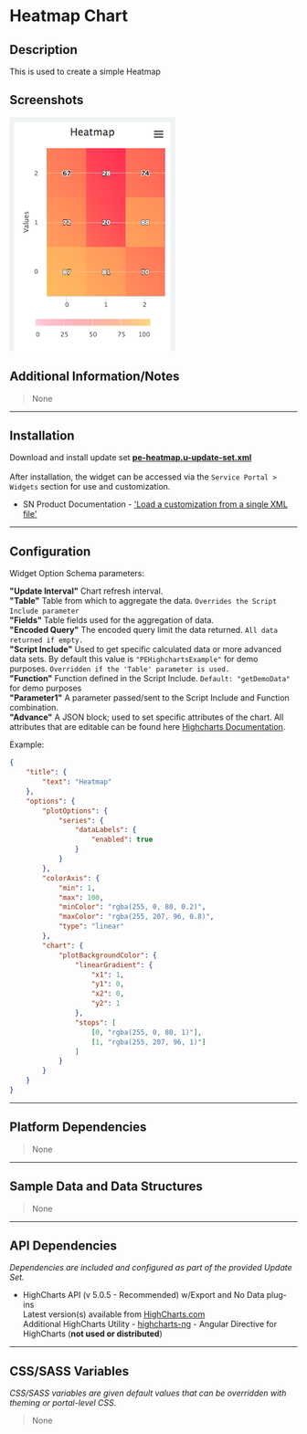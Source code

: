 # Heatmap Chart

## Description

This is used to create a simple Heatmap

## Screenshots
![](../../images/pe-heatmap-chart.png)

## Additional Information/Notes
> None
---
## Installation
Download and install update set **[pe-heatmap.u-update-set.xml](https://github.com/platform-experience/serviceportal-widget-library/blob/master/highcharts/pe-heatmap/demo-data/update-set/pe-highchart-widget%20data-generator-update-set.xml)** <br/><br/>
After installation, the widget can be accessed via the `Service Portal > Widgets` section for use and customization.<br/>
* SN Product Documentation - ['Load a customization from a single XML file'](https://docs.servicenow.com/bundle/jakarta-application-development/page/build/system-update-sets/task/t_SaveAnUpdateSetAsAnXMLFile.html)

---
## Configuration
Widget Option Schema parameters:

**"Update Interval"** Chart refresh interval.<br/>
**"Table"** Table from which to aggregate the data. `Overrides the Script Include parameter`<br/>
**"Fields"** Table fields used for the aggregation of data.<br/>
**"Encoded Query"** The encoded query limit the data returned.  `All data returned if empty.`<br/>
**"Script Include"** Used to get specific calculated data or more advanced data sets. By default this value is `"PEHighchartsExample"` for demo purposes. `Overridden if the 'Table' parameter is used.`<br/>
**"Function"** Function defined in the Script Include. `Default: "getDemoData"` for demo purposes<br/>
**"Parameter1"** A parameter passed/sent to the Script Include and Function combination.<br/>
**"Advance"** A JSON block; used to set specific attributes of the chart. All attributes that are editable can be found here [Highcharts Documentation](http://api.highcharts.com/highcharts). <br/>

Example:
```json
{
	"title": {
		"text": "Heatmap"
	},
	"options": {
		"plotOptions": {
			"series": {
				"dataLabels": {
					"enabled": true
				}
			}
		},
		"colorAxis": {
			"min": 1,
			"max": 100,
			"minColor": "rgba(255, 0, 80, 0.2)",
			"maxColor": "rgba(255, 207, 96, 0.8)",
			"type": "linear"
		},
		"chart": {
			"plotBackgroundColor": {
				"linearGradient": {
					"x1": 1,
					"y1": 0,
					"x2": 0,
					"y2": 1
				},
				"stops": [
					[0, "rgba(255, 0, 80, 1)"],
					[1, "rgba(255, 207, 96, 1)"]
				]
			}
		}
	}
}
```


---
## Platform Dependencies
> None
---
## Sample Data and Data Structures
> None
---
## API Dependencies
<i>Dependencies are included and configured as part of the provided Update Set.</i>

* HighCharts API (v 5.0.5 - Recommended)  w/Export and No Data plug-ins
  <br/>Latest version(s) available from [HighCharts.com](http://http://www.highcharts.com/products/highcharts/)
  <br/>Additional HighCharts Utility - [highcharts-ng](https://github.com/pablojim/highcharts-ng) - Angular Directive for HighCharts (__not used or distributed__)

---
## CSS/SASS Variables
_CSS/SASS variables are given default values that can be overridden with theming or portal-level CSS._
> None
